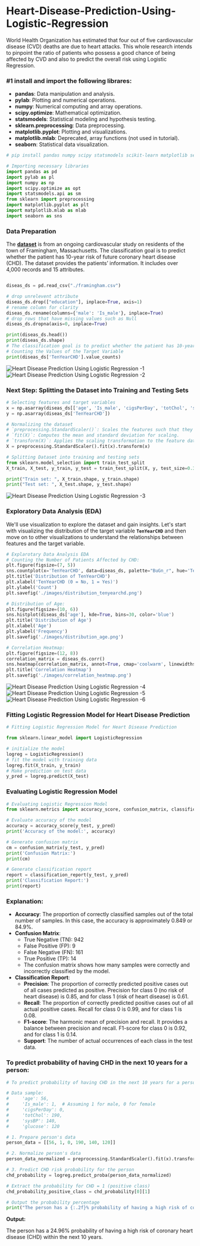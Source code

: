 # Heart-Disease-Prediction-Using-Logistic-Regression
World Health Organization has estimated that four out of five cardiovascular disease (CVD) deaths are due to heart attacks. This whole research intends to pinpoint the ratio of patients who possess a good chance of being affected by CVD and also to predict the overall risk using Logistic Regression.


### #1 install and import the following librares:

- **pandas**: Data manipulation and analysis.
- **pylab**: Plotting and numerical operations.
- **numpy**: Numerical computing and array operations.
- **scipy.optimize**: Mathematical optimization.
- **statsmodels**: Statistical modeling and hypothesis testing.
- **sklearn.preprocessing**: Data preprocessing.
- **matplotlib.pyplot**: Plotting and visualizations.
- **matplotlib.mlab**: Deprecated, array functions (not used in tutorial).
- **seaborn**: Statistical data visualization.

```python
# pip install pandas numpy scipy statsmodels scikit-learn matplotlib seaborn

# Importing necessary libraries
import pandas as pd
import pylab as pl
import numpy as np
import scipy.optimize as opt
import statsmodels.api as sm
from sklearn import preprocessing
import matplotlib.pyplot as plt
import matplotlib.mlab as mlab
import seaborn as sns
```

### **Data Preparation**

The [**dataset**](https://media.geeksforgeeks.org/wp-content/uploads/20240307152534/framingham.csv) is from an ongoing cardiovascular study on residents of the town of Framingham, Massachusetts. The classification goal is to predict whether the patient has 10-year risk of future coronary heart disease (CHD). The dataset provides the patients’ information. It includes over 4,000 records and 15 attributes.

```python

diseas_ds = pd.read_csv("./framingham.csv")

# drop unrelevent attribute
diseas_ds.drop(["education"], inplace=True, axis=1) 
# rename column for clarity
diseas_ds.rename(columns={'male': 'Is_male'}, inplace=True)
# drop rows that have missing values such as Null
diseas_ds.dropna(axis=0, inplace=True)

print(diseas_ds.head())
print(diseas_ds.shape)
# The classification goal is to predict whether the patient has 10-year risk of future coronary heart disease (CHD)
# Counting the Values of the Target Variable
print(diseas_ds['TenYearCHD'].value_counts)
```

![Heart Disease Prediction Using Logistic Regression -1](https://github.com/raghad-farhud/Heart-Disease-Prediction-Using-Logistic-Regression/assets/86526536/60a8715d-2183-404d-9df0-40459a8f094b)
![Heart Disease Prediction Using Logistic Regression -2](https://github.com/raghad-farhud/Heart-Disease-Prediction-Using-Logistic-Regression/assets/86526536/16889425-4b86-4bbc-a8cf-3b14b2eb42c6)


### **Next Step: Splitting the Dataset into Training and Testing Sets**

```python
# Selecting features and target variables
x = np.asarray(diseas_ds[['age', 'Is_male', 'cigsPerDay', 'totChol', 'sysBP', 'glucose']])
y = np.asarray(diseas_ds['TenYearCHD'])

# Normalizing the dataset
# `preprocessing.StandardScaler()`: Scales the features such that they have a mean of 0 and a standard deviation of 1.
# `fit(X)`: Computes the mean and standard deviation for scaling.
# `transform(X)`: Applies the scaling transformation to the feature data.
X = preprocessing.StandardScaler().fit(x).transform(x)

# Splitting Dataset into training and testing sets
from sklearn.model_selection import train_test_split
X_train, X_test, y_train, y_test = train_test_split(X, y, test_size=0.3, random_state=4)

print("Train set: ", X_train.shape, y_train.shape)
print("Test set: ", X_test.shape, y_test.shape)

```

![Heart Disease Prediction Using Logistic Regression -3](https://github.com/raghad-farhud/Heart-Disease-Prediction-Using-Logistic-Regression/assets/86526536/9f121363-d28d-4c4f-8ff7-c869406dd192)


### **Exploratory Data Analysis (EDA)**

We'll use visualization to explore the dataset and gain insights. Let's start with visualizing the distribution of the target variable **`TenYearCHD`** and then move on to other visualizations to understand the relationships between features and the target variable.

```python
# Explarotary Data Analysis EDA
# Counting the Number of Patients Affected by CHD:
plt.figure(figsize=(7, 5))
sns.countplot(x='TenYearCHD', data=diseas_ds, palette="BuGn_r", hue='TenYearCHD', dodge=False, legend=False)
plt.title('Distribution of TenYearCHD')
plt.xlabel('TenYearCHD (0 = No, 1 = Yes)')
plt.ylabel('Count')
plt.savefig('./images/distribution_tenyearchd.png')

# Distribution of Age:
plt.figure(figsize=(10, 6))
sns.histplot(diseas_ds['age'], kde=True, bins=30, color='blue')
plt.title('Distribution of Age')
plt.xlabel('Age')
plt.ylabel('Frequency')
plt.savefig('./images/distribution_age.png')

# Correlation Heatmap:
plt.figure(figsize=(12, 8))
correlation_matrix = diseas_ds.corr()
sns.heatmap(correlation_matrix, annot=True, cmap='coolwarm', linewidths=0.2)
plt.title('Correlation Heatmap')
plt.savefig('./images/correlation_heatmap.png')
```

![Heart Disease Prediction Using Logistic Regression -4](https://github.com/raghad-farhud/Heart-Disease-Prediction-Using-Logistic-Regression/assets/86526536/d7a022a1-8d15-4814-8714-fb2cfabacb39)
![Heart Disease Prediction Using Logistic Regression -5](https://github.com/raghad-farhud/Heart-Disease-Prediction-Using-Logistic-Regression/assets/86526536/7ef0aced-8d95-4c22-97ca-f525f6440068)
![Heart Disease Prediction Using Logistic Regression -6](https://github.com/raghad-farhud/Heart-Disease-Prediction-Using-Logistic-Regression/assets/86526536/d08f4335-57f6-4adf-acea-0d9cefe94e61)


### **Fitting Logistic Regression Model for Heart Disease Prediction**

```python
# Fitting Logistic Regression Model for Heart Disease Prediction

from sklearn.linear_model import LogisticRegression

# initialize the model
logreg = LogisticRegression()
# fit the model with training data
logreg.fit(X_train, y_train)
# Make prediction on test data
y_pred = logreg.predict(X_test)
```

### **Evaluating Logistic Regression Model**

```python
# Evaluating Logistic Regression Model
from sklearn.metrics import accuracy_score, confusion_matrix, classification_report

# Evaluate accuracy of the model
accuracy = accuracy_score(y_test, y_pred)
print('Accuracy of the model:', accuracy)

# Generate confusion matrix
cm = confusion_matrix(y_test, y_pred)
print('Confusion Matrix:')
print(cm)

# Generate classification report
report = classification_report(y_test, y_pred)
print('Classification Report:')
print(report)
```

### **Explanation:**

- **Accuracy**: The proportion of correctly classified samples out of the total number of samples. In this case, the accuracy is approximately 0.849 or 84.9%.
- **Confusion Matrix**:
    - True Negative (TN): 942
    - False Positive (FP): 9
    - False Negative (FN): 161
    - True Positive (TP): 14
    - The confusion matrix shows how many samples were correctly and incorrectly classified by the model.
- **Classification Report**:
    - **Precision**: The proportion of correctly predicted positive cases out of all cases predicted as positive. Precision for class 0 (no risk of heart disease) is 0.85, and for class 1 (risk of heart disease) is 0.61.
    - **Recall**: The proportion of correctly predicted positive cases out of all actual positive cases. Recall for class 0 is 0.99, and for class 1 is 0.08.
    - **F1-score**: The harmonic mean of precision and recall. It provides a balance between precision and recall. F1-score for class 0 is 0.92, and for class 1 is 0.14.
    - **Support**: The number of actual occurrences of each class in the test data.

### To predict probability of having CHD in the next 10 years for a person:

```python
# To predict probability of having CHD in the next 10 years for a person:

# Data sample:
#     'age': 56,
#     'Is_male': 1,  # Assuming 1 for male, 0 for female
#     'cigsPerDay': 0,
#     'totChol': 190,
#     'sysBP': 140,
#     'glucose': 120

# 1. Prepare person's data
person_data = [[56, 1, 0, 190, 140, 120]]

# 2. Normalize person's data
person_data_normalized = preprocessing.StandardScaler().fit(x).transform(person_data)

# 3. Predict CHD risk probability for the person
chd_probability = logreg.predict_proba(person_data_normalized)

# Extract the probability for CHD = 1 (positive class)
chd_probability_positive_class = chd_probability[0][1]

# Output the probability percentage
print("The person has a {:.2f}% probability of having a high risk of coronary heart disease (CHD) within the next 10 years.".format(chd_probability_positive_class * 100))
```

**Output:**

The person has a 24.96% probability of having a high risk of coronary heart disease (CHD) within the next 10 years.
